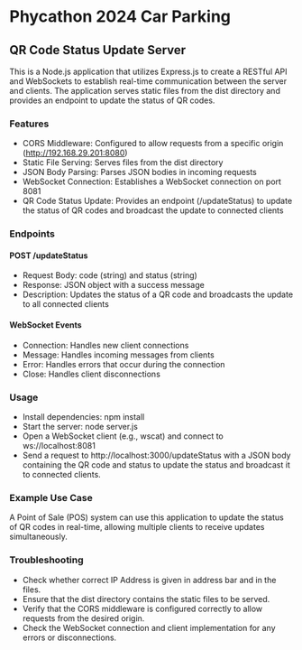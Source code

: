 # Phycathon 2024 Car Parking

## QR Code Status Update Server
This is a Node.js application that utilizes Express.js to create a RESTful API and WebSockets to establish real-time communication between the server and clients. The application serves static files from the dist directory and provides an endpoint to update the status of QR codes.

### Features
- CORS Middleware: Configured to allow requests from a specific origin (http://192.168.29.201:8080)
- Static File Serving: Serves files from the dist directory
- JSON Body Parsing: Parses JSON bodies in incoming requests
- WebSocket Connection: Establishes a WebSocket connection on port 8081
- QR Code Status Update: Provides an endpoint (/updateStatus) to update the status of QR codes and broadcast the update to connected clients

### Endpoints
#### POST /updateStatus
- Request Body: code (string) and status (string)
- Response: JSON object with a success message
- Description: Updates the status of a QR code and broadcasts the update to all connected clients
#### WebSocket Events
- Connection: Handles new client connections
- Message: Handles incoming messages from clients
- Error: Handles errors that occur during the connection
- Close: Handles client disconnections

### Usage
- Install dependencies: npm install
- Start the server: node server.js
- Open a WebSocket client (e.g., wscat) and connect to ws://localhost:8081
- Send a request to http://localhost:3000/updateStatus with a JSON body containing the QR code and status to update the status and broadcast it to connected clients.

### Example Use Case
A Point of Sale (POS) system can use this application to update the status of QR codes in real-time, allowing multiple clients to receive updates simultaneously.

### Troubleshooting
- Check whether correct IP Address is given in address bar and in the files.
- Ensure that the dist directory contains the static files to be served.
- Verify that the CORS middleware is configured correctly to allow requests from the desired origin.
- Check the WebSocket connection and client implementation for any errors or disconnections.